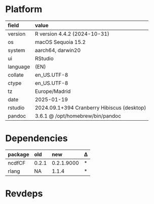 # Platform

|field    |value                                      |
|:--------|:------------------------------------------|
|version  |R version 4.4.2 (2024-10-31)               |
|os       |macOS Sequoia 15.2                         |
|system   |aarch64, darwin20                          |
|ui       |RStudio                                    |
|language |(EN)                                       |
|collate  |en_US.UTF-8                                |
|ctype    |en_US.UTF-8                                |
|tz       |Europe/Madrid                              |
|date     |2025-01-19                                 |
|rstudio  |2024.09.1+394 Cranberry Hibiscus (desktop) |
|pandoc   |3.6.1 @ /opt/homebrew/bin/pandoc           |

# Dependencies

|package |old   |new        |Δ  |
|:-------|:-----|:----------|:--|
|ncdfCF  |0.2.1 |0.2.1.9000 |*  |
|rlang   |NA    |1.1.4      |*  |

# Revdeps

